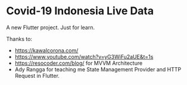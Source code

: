 # Covid-19 Indonesia Live Data

A new Flutter project. Just for learn. 

Thanks to:
- https://kawalcorona.com/
- https://www.youtube.com/watch?v=yG3WiFu2aUE&t=1s
- https://resocoder.com/blog/ for MVVM Architecture
- Ady Rangga for teaching me State Management Provider and HTTP Request in Flutter.

